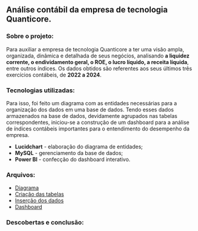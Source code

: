 ## Análise contábil da empresa de tecnologia Quanticore.

### Sobre o projeto:
  Para auxiliar a empresa de tecnologia Quanticore a ter uma visão ampla, organizada, dinâmica e detalhada de seus negócios, analisando **a liquidez corrente, o endividamento geral, o ROE, o lucro líquido, a receita líquida**, entre outros índices. Os dados obtidos são referentes aos seus últimos três exercícios contábeis, de **2022 a 2024**.

### Tecnologias utilizadas:
  Para isso, foi feito um diagrama com as entidades necessárias para a organização dos dados em uma base de dados. Tendo esses dados armazenados na base de dados, devidamente agrupados nas tabelas correspondentes, iniciou-se a construção de um dashboard para a análise de índices contábeis importantes para o entendimento do desempenho da empresa.
  
  - **Lucidchart** - elaboração do diagrama de entidades;
  - **MySQL** - gerenciamento da base de dados;
  - **Power BI** - confecção do dashboard interativo.

### Arquivos:
  - [Diagrama](https://github.com/langrassi/analise_contabil_quanticore/blob/main/diagrama_balanco_patrimonial.jpg)
  - [Criação das tabelas](https://github.com/langrassi/analise_contabil_quanticore/blob/main/Cria%C3%A7%C3%A3o%20de%20tabelas%20do%20balanco%20patrimonial.sql)
  - [Inserção dos dados](https://github.com/langrassi/analise_contabil_quanticore/blob/main/Inser%C3%A7%C3%A3o%20de%20dados%20do%20balanco%20patrimonial.sql)
  - [Dashboard](https://github.com/langrassi/analise_contabil_quanticore/blob/main/An%C3%A1lise%20de%20Balan%C3%A7o%20Patrimonial.pbix)

### Descobertas e conclusão:
  
